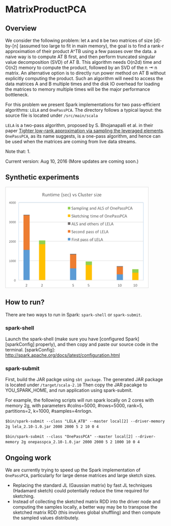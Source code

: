 # MatrixProductPCA

## Overview
We consider the following problem: let `A` and `B` be two matrices of size \[d\]-by-\[n\] (assumed too large to fit in main memory), the goal is to find a rank-r approximation of their product A^TB using a few passes over the data. a naive way is to compute AT B first, and then perform truncated singular value decomposition (SVD) of AT B. This algorithm needs O(n2d) time and O(n2) memory to compute the product, followed by an SVD of the n ⇥ n matrix. An alternative option is to directly run power method on AT B without explicitly computing the product. Such an algorithm will need to access the data matrices A and B multiple times and the disk IO overhead for loading the matrices to memory multiple times will be the major performance bottleneck.

For this problem we present Spark implementations for two pass-efficient algorithms: `LELA` and `OnePassPCA`. The directory follows a typical layout: the source file is located under `/src/main/scala`

`LELA` is a two-pass algorithm, proposed by S. Bhojanapalli et al. in their paper [Tighter low-rank approximation via sampling the leveraged elements][LELA]. `OnePassPCA`, as its name suggests, is a one-pass algorithm, and hence can be used when the matrices are coming from live data streams. 

Note that: 1. 

Current version: Aug 10, 2016 (More updates are coming soon.)

[LELA]: https://arxiv.org/abs/1410.3886

## Synthetic experiments

<img src="/images/runtime-3.png" width="450">


## How to run?
There are two ways to run in Spark: `spark-shell` or `spark-submit`.

### spark-shell
Launch the spark-shell (make sure you have [configured Spark][sparkConfig] properly), and then copy and paste our source code in the terminal.
[sparkConfig]: http://spark.apache.org/docs/latest/configuration.html

### spark-submit
First, build the JAR packge using `sbt package`. The generated JAR package is located under `/target/scala-2.10` Then copy the JAR pacakge to YOU_SPARK_HOME, and run application using spark-submit.

For example, the following scripts will run spark locally on 2 cores with memory 2g, with parameters #colns=5000, #rows=5000, rank=5, partitions=2, k=1000, #samples=4nrlogn. 

```$bin/spark-submit --class "LELA_ATB" --master local[2] --driver-memory 2g lela_2.10-1.0.jar 2000 2000 5 2 10 0 4```

```$bin/spark-submit --class "OnePassPCA" --master local[2] --driver-memory 2g onepasspca_2.10-1.0.jar 2000 2000 5 2 1000 10 0 4```


## Ongoing work
We are currently trying to speed up the Spark implementation of `OnePassPCA`, particularly for large dense matrices and large sketch sizes.

* Replacing the standard JL (Gaussian matrix) by fast JL techniques (Hadamard sketch) could potentially reduce the time required for sketching. 
* Instead of collecting the sketched matrix RDD into the driver node and computing the samples locally, a better way may be to transpose the sketched matrix RDD (this involves global shuffling) and then compute the sampled values distributely.  
